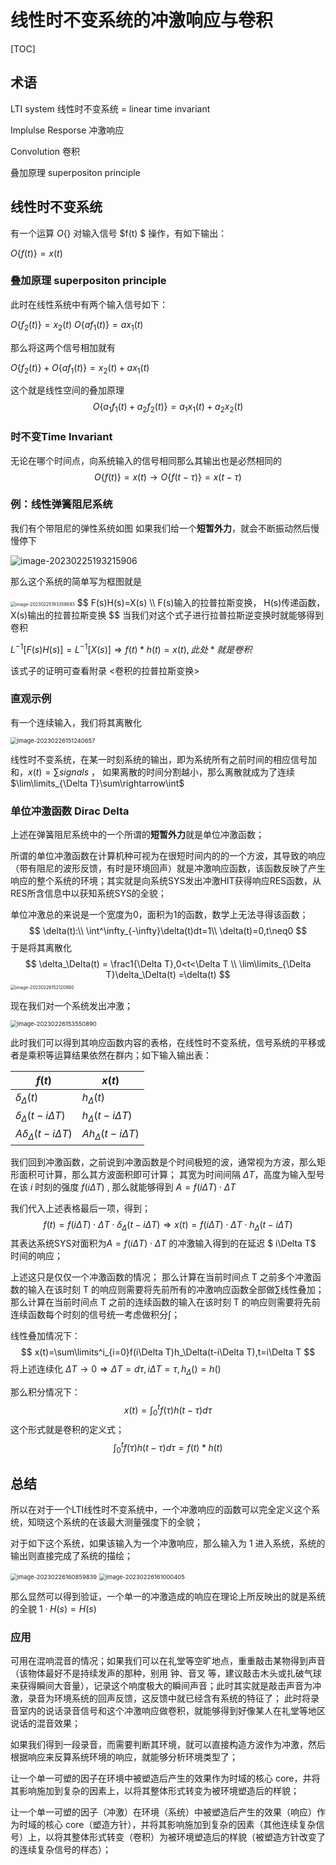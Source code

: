# 线性时不变系统的冲激响应与卷积

[TOC]

## 术语

LTI system 线性时不变系统  = linear time invariant

Implulse Resporse 冲激响应

Convolution 卷积

叠加原理  superpositon principle



## 线性时不变系统

有一个运算  $O\{\}$  对输入信号  $f(t) $ 操作，有如下输出：

$O\{f(t) \}=x(t)$

### 叠加原理  superpositon principle

此时在线性系统中有两个输入信号如下：

$O\{f_2(t)\}=x_2(t)$
$O\{af_1(t)\}=ax_1(t)$

那么将这两个信号相加就有

$O\{f_2(t)\}+O\{af_1(t)\}=x_2(t) +ax_1(t)$

这个就是线性空间的叠加原理
$$
O\{a_1 f_1(t)+a_2 f_2(t)\} = a_1x_1(t)+a_2x_2(t)
$$


### 时不变Time Invariant

无论在哪个时间点，向系统输入的信号相同那么其输出也是必然相同的
$$
O\{f(t)\}=x(t)\rightarrow O\{f(t-\tau)\}=x(t-\tau)
$$


### 例：线性弹簧阻尼系统

我们有个带阻尼的弹性系统如图
如果我们给一个**短暂外力**，就会不断振动然后慢慢停下

![image-20230225193215906](03_卷积与冲击相应.assets/image-20230225193215906.png)

那么这个系统的简单写为框图就是

<img src="03_卷积与冲击相应.assets/image-20230225193358693.png" alt="image-20230225193358693" style="zoom:50%;" />
$$
F(s)H(s)=X(s) \\ 
F(s)输入的拉普拉斯变换，
H(s)传递函数，
X(s)输出的拉普拉斯变换
$$
当我们对这个式子进行拉普拉斯逆变换时就能够得到卷积

$L^{-1}[F(s)H(s)]=L^{-1}[X(s)]\Rightarrow f(t)*h(t)=x(t),此处*就是卷积$

该式子的证明可查看附录 <卷积的拉普拉斯变换>

### 直观示例

有一个连续输入，我们将其离散化

<img src="03_卷积与冲击相应.assets/image-20230226151240657.png" alt="image-20230226151240657" style="zoom:67%;" />

线性时不变系统，在某一时刻系统的输出，即为系统所有之前时间的相应信号加和，$x(t)=\sum signals$ ， 如果离散的时间分割越小，那么离散就成为了连续  $\lim\limits_{\Delta T}\sum\rightarrow\int$

### 单位冲激函数  Dirac Delta

上述在弹簧阻尼系统中的一个所谓的**短暂外力**就是单位冲激函数；

所谓的单位冲激函数在计算机种可视为在很短时间内的的一个方波，其导致的响应（带有阻尼的波形反馈，有时是环境回声）就是冲激响应函数，该函数反映了产生响应的整个系统的环境；其实就是向系统SYS发出冲激HIT获得响应RES函数，从RES所含信息中以获知系统SYS的全貌；

单位冲激总的来说是一个宽度为0，面积为1的函数，数学上无法寻得该函数；
$$
\delta(t):\\
\int^\infty_{-\infty}\delta(t)dt=1\\
\delta(t)=0,t\neq0
$$
于是将其离散化
$$
\delta_\Delta(t) = 
\frac1{\Delta T},0<t<\Delta T \\
\lim\limits_{\Delta T}\delta_\Delta(t) =\delta(t)
$$
<img src="03_卷积与冲击相应.assets/image-20230226152120880.png" alt="image-20230226152120880" style="zoom:50%;" />

 现在我们对一个系统发出冲激；

<img src="03_卷积与冲击相应.assets/image-20230226153550890.png" alt="image-20230226153550890" style="zoom:67%;" />

此时我们可以得到其响应函数内容的表格，在线性时不变系统，信号系统的平移或者是乘积等运算结果依然在群内；如下输入输出表：

| $f(t)$                         | $x(t)$                    |
| ------------------------------ | ------------------------- |
| $\delta_\Delta (t)$            | $h_\Delta (t)$            |
| $\delta_\Delta (t-i\Delta T)$  | $h_\Delta (t-i\Delta T)$  |
| $A\delta_\Delta (t-i\Delta T)$ | $Ah_\Delta (t-i\Delta T)$ |

我们回到冲激函数，之前说到冲激函数是个时间极短的波，通常视为方波，那么矩形面积可计算，那么其方波面积即可计算；
其宽为时间间隔 $\Delta T$，高度为输入型号在该 $i$ 时刻的强度 $f(i\Delta T)$  , 那么就能够得到 $A=f(i\Delta T)\cdot\Delta T$

我们代入上述表格最后一项，得到；
$$
f(t)=f(i\Delta T)\cdot\Delta T\cdot \delta_\Delta (t-i\Delta T)  
\Rightarrow 
x(t)=f(i\Delta T)\cdot\Delta T\cdot h_\Delta (t-i\Delta T)
$$
其表达系统SYS对面积为$A=f(i\Delta T)\cdot\Delta T$ 的冲激输入得到的在延迟 $ i\Delta T$ 时间的响应；

上述这只是仅仅一个冲激函数的情况；
那么计算在当前时间点 T 之前多个冲激函数的输入在该时刻 T 的响应则需要将先前所有的冲激响应函数全部做$\sum$线性叠加；
那么计算在当前时间点 T 之前的连续函数的输入在该时刻 T 的响应则需要将先前连续函数每个时刻的信号统一考虑做积分$\int$；

线性叠加情况下：
$$
x(t)=\sum\limits^i_{i=0}f(i\Delta T)h_\Delta(t-i\Delta T),t=i\Delta T
$$
将上述连续化 $\Delta T\rightarrow 0 \Rightarrow \Delta T=d\tau, i\Delta T=\tau,h_\Delta()=h()$

那么积分情况下：
$$
x(t)=\int^t_0 f(\tau)h(t-\tau)d\tau
$$
这个形式就是卷积的定义式；
$$
\int^t_0 f(\tau)h(t-\tau)d\tau=f(t)*h(t)
$$

## 总结

所以在对于一个LTI线性时不变系统中，一个冲激响应的函数可以完全定义这个系统，知晓这个系统的在该最大测量强度下的全貌；

对于如下这个系统，如果该输入为一个冲激响应，那么输入为 1 进入系统，系统的输出则直接完成了系统的描绘；

<img src="03_卷积与冲击相应.assets/image-20230226160859839.png" alt="image-20230226160859839" style="zoom: 67%;" />

<img src="03_卷积与冲击相应.assets/image-20230226161000405.png" alt="image-20230226161000405" style="zoom:67%;" />

那么显然可以得到验证，一个单一的冲激造成的响应在理论上所反映出的就是系统的全貌   $1\cdot H(s)=H(s)$

### 应用

可用在混响混音的情况；如果我们可以在礼堂等空旷地点，重重敲击某物得到声音（该物体最好不是持续发声的那种，别用 钟、音叉 等，建议敲击木头或扎破气球来获得瞬间大音量），记录这个响度极大的瞬间声音；此时其实就是敲击声音为冲激，录音为环境系统的回声反馈，这反馈中就已经含有系统的特征了； 此时将录音室内的说话录音信号和这个冲激响应做卷积，就能够得到好像某人在礼堂等地区说话的混音效果；

如果我们得到一段录音，而需要判断其环境，就可以直接构造方波作为冲激，然后根据响应来反算系统环境的响应，就能够分析环境类型了；

让一个单一可塑的因子在环境中被塑造后产生的效果作为时域的核心 core，并将其影响施加到复杂的因素上，以将其整体形式转变为被环境塑造后的样貌；

让一个单一可塑的因子（冲激）在环境（系统）中被塑造后产生的效果（响应）作为时域的核心 core（塑造方针），并将其影响施加到复杂的因素（其他连续复杂信号）上，以将其整体形式转变（卷积）为被环境塑造后的样貌（被塑造方针改变了的连续复杂信号的样态）；









































